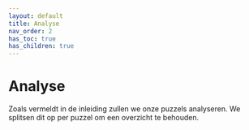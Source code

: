 ```yaml
---
layout: default
title: Analyse
nav_order: 2
has_toc: true
has_children: true
---
```


# Analyse

Zoals vermeldt in de inleiding zullen we onze puzzels analyseren. We splitsen dit op per puzzel om een overzicht te behouden.